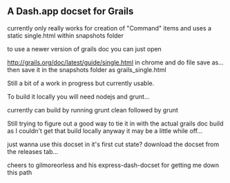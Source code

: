 A Dash.app docset for Grails
------------------------------

currently only really works for creation of "Command" items and uses a static single.html within snapshots folder

to use a newer version of grails doc you can just open 

http://grails.org/doc/latest/guide/single.html in chrome and do file save as...
then save it in the snapshots folder as grails_single.html

Still a bit of a work in progress but currently usable.


To build it locally you will need nodejs and grunt...

currently can build by running
	grunt clean
followed by 
	grunt

Still trying to figure out a good way to tie it in with the actual grails doc build 
as I couldn't get that build locally anyway it may be a little while off... 

just wanna use this docset in it's first cut state? 
download the docset from the releases tab... 

cheers to gilmoreorless and his express-dash-docset for getting me down this path 